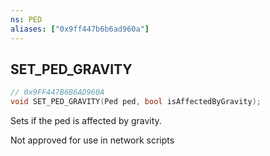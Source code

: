 ```yaml
---
ns: PED
aliases: ["0x9ff447b6b6ad960a"]
---
```

## SET_PED_GRAVITY

```c
// 0x9FF447B6B6AD960A
void SET_PED_GRAVITY(Ped ped, bool isAffectedByGravity);
```

Sets if the ped is affected by gravity.

Not approved for use in network scripts

